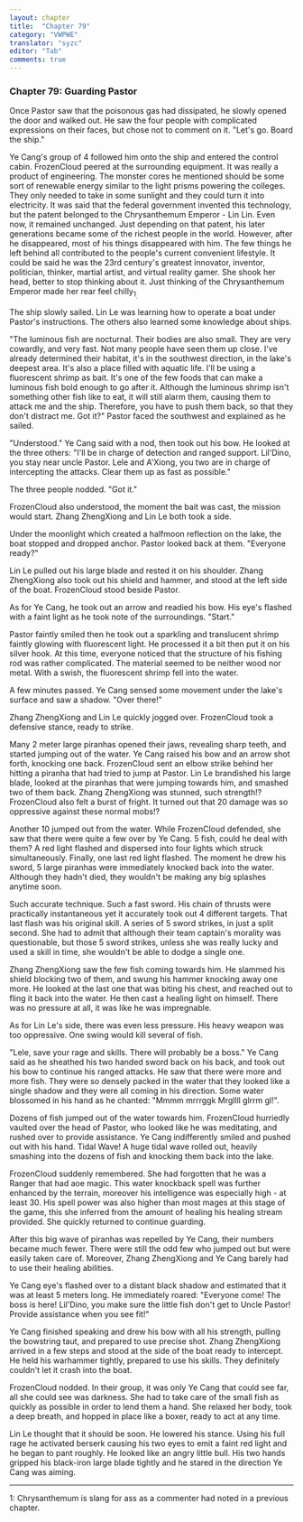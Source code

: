 ```yaml
---
layout: chapter
title:  "Chapter 79"
category: "VWPWE"
translator: "syzc"
editor: "Tab"
comments: true
---
```


### Chapter 79: Guarding Pastor
 
Once Pastor saw that the poisonous gas had dissipated, he slowly opened the door and walked out. He saw the four people with complicated expressions on their faces, but chose not to comment on it. "Let's go. Board the ship."
 
Ye Cang's group of 4 followed him onto the ship and entered the control cabin. FrozenCloud peered at the surrounding equipment. It was really a product of engineering. The monster cores he mentioned should be some sort of renewable energy similar to the light prisms powering the colleges. They only needed to take in some sunlight and they could turn it into electricity. It was said that the federal government invented this technology, but the patent belonged to the Chrysanthemum Emperor - Lin Lin. Even now, it remained unchanged. Just depending on that patent, his later generations became some of the richest people in the world. However, after he disappeared, most of his things disappeared with him. The few things he left behind all contributed to the people's current convenient lifestyle. It could be said he was the 23rd century's greatest innovator, inventor, politician, thinker, martial artist, and virtual reality gamer. She shook her head, better to stop thinking about it. Just thinking of the Chrysanthemum Emperor made her rear feel chilly<sub name="foooter1">1<sub>.
 
The ship slowly sailed. Lin Le was learning how to operate a boat under Pastor's instructions. The others also learned some knowledge about ships.
 
"The luminous fish are nocturnal. Their bodies are also small. They are very cowardly, and very fast. Not many people have seen them up close. I've already determined their habitat, it's in the southwest direction, in the lake's deepest area. It's also a place filled with aquatic life. I'll be using a fluorescent shrimp as bait. It's one of the few foods that can make a luminous fish bold enough to go after it. Although the luminous shrimp isn't something other fish like to eat, it will still alarm them, causing them to attack me and the ship. Therefore, you have to push them back, so that they don't distract me. Got it?" Pastor faced the southwest and explained as he sailed.
 
"Understood." Ye Cang said with a nod, then took out his bow. He looked at the three others: "I'll be in charge of detection and ranged support. Lil'Dino, you stay near uncle Pastor. Lele and A'Xiong, you two are in charge of intercepting the attacks. Clear them up as fast as possible."
 
The three people nodded. "Got it."
 
FrozenCloud also understood, the moment the bait was cast, the mission would start. Zhang ZhengXiong and Lin Le both took a side.
 
Under the moonlight which created a halfmoon reflection on the lake, the boat stopped and dropped anchor. Pastor looked back at them. "Everyone ready?"
 
Lin Le pulled out his large blade and rested it on his shoulder. Zhang ZhengXiong also took out his shield and hammer, and stood at the left side of the boat. FrozenCloud stood beside Pastor.
 
As for Ye Cang, he took out an arrow and readied his bow. His eye's flashed with a faint light as he took note of the surroundings. "Start."
 
Pastor faintly smiled then he took out a sparkling and translucent shrimp faintly glowing with fluorescent light. He processed it a bit then put it on his silver hook. At this time, everyone noticed that the structure of his fishing rod was rather complicated. The material seemed to be neither wood nor metal. With a swish, the fluorescent shrimp fell into the water.
 
A few minutes passed. Ye Cang sensed some movement under the lake's surface and saw a shadow. "Over there!"
 
Zhang ZhengXiong and Lin Le quickly jogged over. FrozenCloud took a defensive stance, ready to strike.
 
Many 2 meter large piranhas opened their jaws, revealing sharp teeth, and started jumping out of the water. Ye Cang raised his bow and an arrow shot forth, knocking one back. FrozenCloud sent an elbow strike behind her hitting a piranha that had tried to jump at Pastor. Lin Le brandished his large blade, looked at the piranhas that were jumping towards him, and smashed two of them back. Zhang ZhengXiong was stunned, such strength!? FrozenCloud also felt a burst of fright. It turned out that 20 damage was so oppressive against these normal mobs!? 
 
Another 10 jumped out from the water. While FrozenCloud defended, she saw that there were quite a few over by Ye Cang. 5 fish, could he deal with them? A red light flashed and dispersed into four lights which struck simultaneously. Finally, one last red light flashed. The moment he drew his sword, 5 large piranhas were immediately knocked back into the water. Although they hadn't died, they wouldn't be making any big splashes anytime soon.
 
Such accurate technique. Such a fast sword. His chain of thrusts were practically instantaneous yet it accurately took out 4 different targets. That last flash was his original skill. A series of 5 sword strikes, in just a split second. She had to admit that although their team captain's morality was questionable, but those 5 sword strikes, unless she was really lucky and used a skill in time, she wouldn't be able to dodge a single one.
 
Zhang ZhengXiong saw the few fish coming towards him. He slammed his shield blocking two of them, and swung his hammer knocking away one more. He looked at the last one that was biting his chest, and reached out to fling it back into the water. He then cast a healing light on himself. There was no pressure at all, it was like he was impregnable.
 
As for Lin Le's side, there was even less pressure. His heavy weapon was too oppressive. One swing would kill several of fish.
 
"Lele, save your rage and skills. There will probably be a boss." Ye Cang said as he sheathed his two handed sword back on his back, and took out his bow to continue his ranged attacks. He saw that there were more and more fish. They were so densely packed in the water that they looked like a single shadow and they were all coming in his direction. Some water blossomed in his hand as he chanted: "Mmmm mrrrggk Mrgllll glrrm gl!".
 
Dozens of fish jumped out of the water towards him. FrozenCloud hurriedly vaulted over the head of Pastor, who looked like he was meditating, and rushed over to provide assistance. Ye Cang indifferently smiled and pushed out with his hand. Tidal Wave! A huge tidal wave rolled out, heavily smashing into the dozens of fish and knocking them back into the lake. 
 
FrozenCloud suddenly remembered. She had forgotten that he was a Ranger that had aoe magic. This water knockback spell was further enhanced by the terrain, moreover his intelligence was especially high - at least 30. His spell power was also higher than most mages at this stage of the game, this she inferred from the amount of healing his healing stream provided. She quickly returned to continue guarding. 
 
After this big wave of piranhas was repelled by Ye Cang, their numbers became much fewer. There were still the odd few who jumped out but were easily taken care of. Moreover, Zhang ZhengXiong and Ye Cang barely had to use their healing abilities.
 
Ye Cang eye's flashed over to a distant black shadow and estimated that it was at least 5 meters long. He immediately roared: "Everyone come! The boss is here! Lil'Dino, you make sure the little fish don't get to Uncle Pastor! Provide assistance when you see fit!"
 
Ye Cang finished speaking and drew his bow with all his strength, pulling the bowstring taut, and prepared to use precise shot. Zhang ZhengXiong arrived in a few steps and stood at the side of the boat ready to intercept. He held his warhammer tightly, prepared to use his skills. They definitely couldn't let it crash into the boat.
 
FrozenCloud nodded. In their group, it was only Ye Cang that could see far, all she could see was darkness. She had to take care of the small fish as quickly as possible in order to lend them a hand. She relaxed her body, took a deep breath, and hopped in place like a boxer, ready to act at any time.
 
Lin Le thought that it should be soon. He lowered his stance. Using his full rage he activated berserk causing his two eyes to emit a faint red light and he began to pant roughly. He looked like an angry little bull. His two hands gripped his black-iron large blade tightly and he stared in the direction Ye Cang was aiming.
 
---

<a name="footnote1">1</a>: Chrysanthemum is slang for ass as a commenter had noted in a previous chapter.